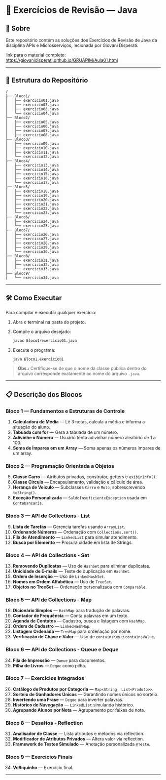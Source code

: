 # 📌 Exercícios de Revisão — Java

## 📖 Sobre

Este repositório contém as soluções dos Exercícios de Revisão de Java da disciplina APIs e Microsserviços, lecionada por Giovani Disperati.

link para o material completo: https://giovanidisperati.github.io/GRUAPIM/Aula01.html

---

## 📂 Estrutura do Repositório

```
/
├── Bloco1/
│   ├── exercicio01.java
│   ├── exercicio02.java
│   ├── exercicio03.java
│   └── exercicio04.java
├── Bloco2/
│   ├── exercicio05.java
│   ├── exercicio06.java
│   ├── exercicio07.java
│   ├── exercicio08.java
├── Bloco3/
│   ├── exercicio09.java
│   ├── exercicio10.java
│   ├── exercicio11.java
│   └── exercicio12.java
├── Bloco4/
│   ├── exercicio13.java
│   ├── exercicio14.java
│   ├── exercicio15.java
│   ├── exercicio16.java
│   └── exercicio17.java
├── Bloco5/
│   ├── exercicio18.java
│   ├── exercicio19.java
│   ├── exercicio20.java
│   ├── exercicio21.java
│   ├── exercicio22.java
│   └── exercicio23.java
├── Bloco6/
│   ├── exercicio24.java
│   └── exercicio25.java
├── Bloco7/
│   ├── exercicio26.java
│   ├── exercicio27.java
│   ├── exercicio28.java
│   ├── exercicio29.java
│   └── exercicio30.java
├── Bloco8/
│   ├── exercicio31.java
│   ├── exercicio32.java
│   └── exercicio33.java
├── Bloco9/
│   └── exercicio34.java

```
---

## 🛠️ Como Executar
Para compilar e executar qualquer exercício:

1. Abra o terminal na pasta do projeto.
2. Compile o arquivo desejado:
   ```bash
   javac Bloco1/exercicio01.java

3. Execute o programa:

   ```bash
   java Bloco1.exercicio01


> **Obs.:** Certifique-se de que o nome da classe pública dentro do arquivo corresponde exatamente ao nome do arquivo `.java`.

---

## 📋 Descrição dos Blocos

### **Bloco 1 — Fundamentos e Estruturas de Controle**

1. **Calculadora de Média** — Lê 3 notas, calcula a média e informa a situação do aluno.
2. **Tabuada com for** — Gera a tabuada de um número.
3. **Adivinhe o Número** — Usuário tenta adivinhar número aleatório de 1 a 100.
4. **Soma de Ímpares em um Array** — Soma apenas os números ímpares de um array.

### **Bloco 2 — Programação Orientada a Objetos**

5. **Classe Carro** — Atributos privados, construtor, getters e `exibirInfo()`.
6. **Classe Circulo** — Encapsulamento, validação e cálculo de área.
7. **Herança de Veiculo** — Subclasses `Carro` e `Moto`, sobrescrevendo `toString()`.
8. **Exceção Personalizada** — `SaldoInsuficienteException` usada em `ContaBancaria`.

### **Bloco 3 — API de Collections - List**

9. **Lista de Tarefas** — Gerencia tarefas usando `ArrayList`.
10. **Ordenando Números** — Ordenação com `Collections.sort()`.
11. **Fila de Atendimento** — `LinkedList` para simular atendimento.
12. **Busca por Elemento** — Procura cidade em lista de Strings.

### **Bloco 4 — API de Collections - Set**

13. **Removendo Duplicatas** — Uso de `HashSet` para eliminar duplicatas.
14. **Unicidade de E-mails** — Teste de duplicação em `HashSet`.
15. **Ordem de Inserção** — Uso de `LinkedHashSet`.
16. **Nomes em Ordem Alfabética** — Uso de `TreeSet`.
17. **Objetos no TreeSet** — Ordenação personalizada com `Comparable`.

### **Bloco 5 — API de Collections - Map**

18. **Dicionário Simples** — `HashMap` para tradução de palavras.
19. **Contador de Frequência** — Conta palavras em um texto.
20. **Agenda de Contatos** — Cadastro, busca e listagem com `HashMap`.
21. **Ordem de Cadastro** — `LinkedHashMap`.
22. **Listagem Ordenada** — `TreeMap` para ordenação por nome.
23. **Verificação de Chave e Valor** — Uso de `containsKey` e `containsValue`.

### **Bloco 6 — API de Collections - Queue e Deque**

24. **Fila de Impressão** — `Queue` para documentos.
25. **Pilha de Livros** — `Deque` como pilha.

### **Bloco 7 — Exercícios Integrados**

26. **Catálogo de Produtos por Categoria** — `Map<String, List<Produto>>`.
27. **Sorteio de Ganhadores Únicos** — Garantindo nomes únicos no sorteio.
28. **Invertendo uma Frase** — `Deque` para inverter palavras.
29. **Histórico de Navegação** — `LinkedList` simulando histórico.
30. **Agrupando Alunos por Nota** — Agrupamento por faixas de nota.

### **Bloco 8 — Desafios - Reflection**

31. **Analisador de Classe** — Lista atributos e métodos via reflection.
32. **Modificador de Atributos Privados** — Altera valor via reflection.
33. **Framework de Testes Simulado** — Anotação personalizada `@Teste`.

### **Bloco 9 — Exercícios Finais**

34. **VcRiquinho** — Exercício final.

---
